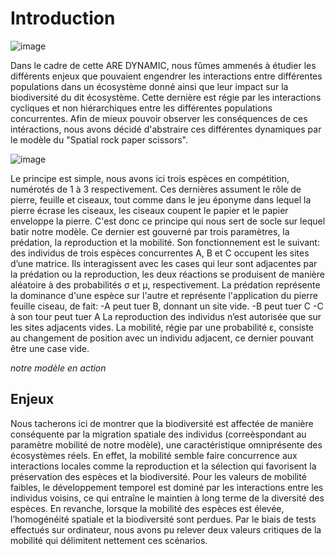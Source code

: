 # Introduction

![image](https://user-images.githubusercontent.com/125641635/233152681-69193145-5ad4-497c-8430-d6388c9ffbc9.png)

Dans le cadre de cette ARE DYNAMIC, nous fûmes ammenés à étudier les différents enjeux que pouvaient engendrer les interactions entre différentes populations dans un écosystème donné ainsi que leur impact sur la biodiversité du dit écosystème. Cette dernière est régie par les interactions cycliques et non hiérarchiques entre les différentes populations concurrentes. Afin de mieux pouvoir observer les conséquences de ces intéractions, nous avons décidé d'abstraire ces différentes dynamiques par le modèle du "Spatial rock paper scissors".

![image](https://user-images.githubusercontent.com/125641635/233149337-59fe4ca0-3582-4dbc-b384-f12aff287494.png)

Le principe est simple, nous avons ici trois espèces en compétition, numérotés de 1 à 3 respectivement. Ces dernières assument le rôle de pierre, feuille et ciseaux, tout comme dans le jeu éponyme dans lequel la pierre écrase les ciseaux, les ciseaux coupent le papier et le papier enveloppe la pierre. C'est donc ce principe qui nous sert de socle sur lequel batir notre modèle.
Ce dernier est gouverné par trois paramètres, la prédation, la reproduction et la mobilité. Son fonctionnement est le suivant: des individus de trois espèces concurrentes A, B et C occupent les sites d’une matrice. Ils interagissent avec les cases qui leur sont adjacentes par la prédation ou la reproduction, les deux réactions se produisent de manière aléatoire à des probabilités σ et μ, respectivement. La prédation représente la dominance d'une espèce sur l'autre et représente l'application du pierre feuille ciseau, de fait: 
-A peut tuer B, donnant un site vide. 
-B peut tuer C 
-C à son tour peut tuer A
La reproduction des individus n’est autorisée que sur les sites adjacents vides. La mobilité, régie par une probabilité ε, consiste au changement de position avec un individu adjacent, ce dernier pouvant être une case vide.

*notre modèle en action*

## Enjeux

Nous tacherons ici de montrer que la biodiversité est affectée de manière conséquente par la migration spatiale des individus (correèspondant au paramètre mobilité de notre modèle), une caractéristique omniprésente des écosystèmes réels. En effet, la mobilité semble faire concurrence aux interactions locales comme la reproduction et la sélection qui favorisent la préservation des espèces et la biodiversité. Pour les valeurs de mobilité faibles, le développement temporel est dominé par les interactions entre les individus voisins, ce qui entraîne le maintien à long terme de la diversité des espèces. En revanche, lorsque la mobilité des espèces est élevée, l’homogénéité spatiale et la biodiversité sont perdues. Par le biais de tests effectués sur ordinateur, nous avons pu relever deux valeurs critiques de la mobilité qui délimitent nettement ces scénarios.
